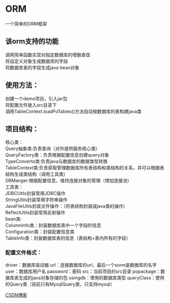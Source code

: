 # ORM
一个简单的ORM框架

## 该orm支持的功能

调用简单函数实现对指定数据库的增删查改  
将自定义对象生成数据库的字段  
将数据库表的字段生成java bean对象  

## 使用方法：  
创建一个demo项目，引入jar包  
将配置文件放入src目录下  
调用TableContext.loadPoTables()方法自动按数据库的表构建java类  

## 项目结构：  
核心类：  
Query抽象类:负责查询（对外提供服务核心类）  
QueryFactory类：负责根据配置信息创建query对象  
TypeConverto类:负责java与数据库的数据类型转换  
TableContext类:负责获取管理数据库所有表结构和类结构的关系，并可以根据表结构生成类结构（调用工具类）  
DBManger:根据配置信息，维持连接对象的管理（增加连接池）  
工具类：  
JDBCUtils封装常用JDBC操作  
StringUtils封装常用字符串操作  
JavaFileUtils封装文件操作：（将表结构封装成java类的操作）  
ReflectUtils封装常用反射操作  
bean类:  
ColumnInfo类：封装数据库表中一个字段的信息  
Configuration类：封装配置信息类  
TableInfo类：封装数据库表的信息（表结构+表内所有的字段）

### 配置文件格式：
driver：数据库驱动器
url：连接数据库的url，最后一个sorm是数据库的名字
user：数据库用户名
password：密码
src：当前项目的src目录
popackage：数据库表生成的java对象存储的包
usingdb：使用的数据库类型
queryClass：使用的Query类（目前只有MysqlQuery类，只支持mysql）

[CSDN博客](https://blog.csdn.net/Hsiao99/article/details/105375106)
